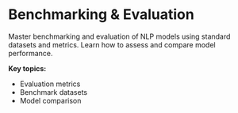 # Benchmarking & Evaluation

Master benchmarking and evaluation of NLP models using standard datasets and metrics. Learn how to assess and compare model performance.

**Key topics:**
- Evaluation metrics
- Benchmark datasets
- Model comparison 
